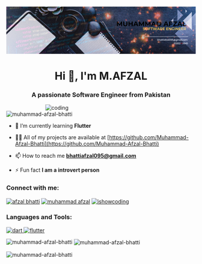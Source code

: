 ![logo](https://github.com/Muhammad-Afzal-Bhatti/Muhammad-Afzal-Bhatti/blob/main/Linkden%20banner.png)
<h1 align="center">Hi 👋, I'm M.AFZAL</h1>
<h3 align="center">A passionate Software Engineer from Pakistan</h3>
<img align="right" alt="coding" width="400" src="https://i.pinimg.com/originals/f9/ba/23/f9ba232d6b18c80b3a95c1ec8dc1c796.gif">

<p align="left"> <img src="https://komarev.com/ghpvc/?username=muhammad-afzal-bhatti&label=Profile%20views&color=0e75b6&style=flat" alt="muhammad-afzal-bhatti" /> </p>


- 🌱 I’m currently learning **Flutter**

- 👨‍💻 All of my projects are available at [https://github.com/Muhammad-Afzal-Bhatti](https://github.com/Muhammad-Afzal-Bhatti)

- 📫 How to reach me **bhattiafzal095@gmail.com**

- ⚡ Fun fact **I am a introvert person**

<h3 align="left">Connect with me:</h3>
<p align="left">
<a href="https://linkedin.com/in/afzal bhatti" target="blank"><img align="center" src="https://raw.githubusercontent.com/rahuldkjain/github-profile-readme-generator/master/src/images/icons/Social/linked-in-alt.svg" alt="afzal bhatti" height="30" width="40" /></a>
<a href="https://fb.com/muhammad afzal" target="blank"><img align="center" src="https://raw.githubusercontent.com/rahuldkjain/github-profile-readme-generator/master/src/images/icons/Social/facebook.svg" alt="muhammad afzal" height="30" width="40" /></a>
<a href="https://www.youtube.com/c/ishowcoding" target="blank"><img align="center" src="https://raw.githubusercontent.com/rahuldkjain/github-profile-readme-generator/master/src/images/icons/Social/youtube.svg" alt="ishowcoding" height="30" width="40" /></a>
</p>

<h3 align="left">Languages and Tools:</h3>
<p align="left"> <a href="https://dart.dev" target="_blank" rel="noreferrer"> <img src="https://www.vectorlogo.zone/logos/dartlang/dartlang-icon.svg" alt="dart" width="40" height="40"/> </a> <a href="https://flutter.dev" target="_blank" rel="noreferrer"> <img src="https://www.vectorlogo.zone/logos/flutterio/flutterio-icon.svg" alt="flutter" width="40" height="40"/> </a> </p>

<p><img align="left" src="https://github-readme-stats.vercel.app/api/top-langs?username=muhammad-afzal-bhatti&show_icons=true&locale=en&layout=compact" alt="muhammad-afzal-bhatti" /></p>

<p>&nbsp;<img align="center" src="https://github-readme-stats.vercel.app/api?username=muhammad-afzal-bhatti&show_icons=true&locale=en" alt="muhammad-afzal-bhatti" /></p>

<p><img align="center" src="https://github-readme-streak-stats.herokuapp.com/?user=muhammad-afzal-bhatti&" alt="muhammad-afzal-bhatti" /></p>
